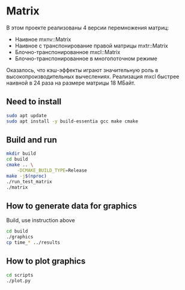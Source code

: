 # Matrix
В этом проекте реализованы 4 версии перемножения матриц:
* Наивное mxnv::Matrix
* Наивное с транспонирование правой матрицы mxtr::Matrix
* Блочно-транспонированное mxcl::Matrix
* Блочно-транспонированное в многопоточном режиме

Оказалось, что кэш-эффекты играют значительную роль в высокопроизводительных вычеслениях. Реализация mxcl быстрее наивной в 24 раза на размере матрицы 18 МБайт.

## Need to install
```bash
sudo apt update
sudo apt install -y build-essentia gcc make cmake
```

## Build and run
```bash
mkdir build
cd build
cmake .. \
    -DCMAKE_BUILD_TYPE=Release
make -j$(nproc)
./run_test_matrix
./matrix
```
## How to generate data for graphics
Build, use instruction above
```bash
cd build
./graphics
cp time_* ../results
```

## How to plot graphics
```bash
cd scripts
./plot.py

```